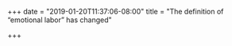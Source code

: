 +++
date = "2019-01-20T11:37:06-08:00"
title = "The definition of “emotional labor” has changed"

+++
